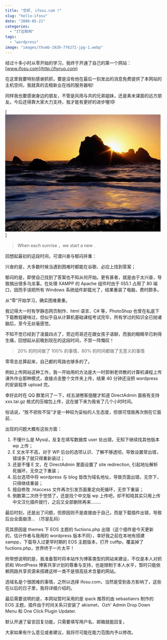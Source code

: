 ```yaml
---
title: "您好, ifosu.com !"
slug: "hello-ifosu"
date: "2008-05-21"
categories: 
  - "IT互联网"
tags:   
  - "wordpress"
image: "images/thumb-1920-776272-jpg-1.webp"
---
```


经过十多小时从零开始的学习，我终于开通了自己的第一个网站：[www.ifosu.com](http://hyruo.com)

在这里我要特别感谢抓抓，要是没有他在最后一刻发出的消息免费提供了本网站的主机空间，我就真的去租新业在线的服务器啦!

同样我也要感谢身边的朋友，不管是风雨与共的兄弟姐妹，还是素未谋面的远方朋友。今后还得靠大家大力支持，我才能有更好的进步喔!@

[![](images/4643828179_109de7ed3e_o.jpg "Sunrise")]

> When each sunrise ，we start a new .

回想起最初的这段时间，可谓兴奋与郁闷并重：

兴奋的是，大多数时候当遇到困难时都能在谷歌、必应上找到答案；

郁闷的是，即使自己找到了答案也不知从何开始。更有甚者，就是由于太兴奋，导致搞出很多乌龙事。在处理 XAMPP 的 Apache 组件时由于 IIS5.1 占用了 80 端口，因而手误把所有 Windows 系统组件卸载光了，结果重装了电脑，费时颇多。

从“零”开始学习，确实困难重重。

我记得大一时有学静态网页制作、html 语言、C# 等，PhotoShop 也曾在私底下下载教程硬啃过，但似乎自从计算机基础课程考试完毕，所有学过的知识全已抛诸脑后，至今无丝毫感觉。

不知不觉已经到了凌晨四点了，旁边苟哥还在跟女孩子语聊，而我的眼睛早已刺得生痛，回想起从前晚到现在的这段时间，不禁一阵慨叹！

> 20% 的时间做了 100% 的事情，80% 的时间都做了无意义的事情

零零总总算起来，自己都的弯路也够多的了。

例如上传网站这种工作，我一开始用的方法是大一时郭俐老师教的计算机课程上传课外作业那种模式，直接点击整个文件夹上传，结果 40 分钟还没把 wordpress 的安装程序 upload 完。

幸好此时在 QQ 群里问了一下，经五湖倦客提醒才知道 DirectAdmin 面板有支持 xxx.tar.gz 格式的压缩包上传，这在接下来为我省了几个小时时间。

俗话说，“胜不骄败不馁”才是一种较为妥帖的人生态度，但很可惜我再次倒在它面前..

出现的问题大概有这些方面：

1. 不懂什么是 Mysql，反复在填写数据库 user 处出错，无知下继续找其他版本 wp 上传；
2. E 文水平不高，对于 WP 后台的选项认识、了解不够透彻，导致设置常出错，错误多了就只得重新装过；
3. 还是不懂 E 文，在 DirectAdmin 里面设置了 site redirection, 引起地址解析死循环，无奈之下重装；
4. 后台选项中将 wordpress 与 blog 皆改为域名地址，导致页面出错，无奈下，只得继续重装；
5. 擅自修改 .htaccess 文件再次引发页面重定向死循环，无奈下重装；
6. 倒数第二次终于觉悟了，还是找个中文版 wp 上传吧，却不知晓其实只用上传中文汉化插件就行，之后又全部删除再来........

最后时刻，还是出了问题，但原因则不是直接由于自己，而是下载插件出错，导致后台全面崩溃... （尽是乱码）

究其原因是 themes 下 EOS 主题的 fuctions.php 出错（这个插件是今天更新的，估计作者与我用的 wordpress 版本不同），幸好我之前在本地有搭建 xampp，下载导入过更早时期的 EOS 主题版本，打开 cutftp，覆盖掉了 fuctions.php，世界终于一片太平！

附带想说明的是，我准备暂时将本站作为博客类型的网站来建设，不仅是本人对抓抓和 WordPress 博客共享计划的尊重与支持，也是限制于本人水平，暂时只能依赖网路共享资源来搭建这样一类不是很高技术含量的网站。

选域名是个很困难的事情，之所以选择 ifosu.com，当然是受到各方影响了，这些在以后的日子里，我将详细介绍的。

最后需要说明的是，本网站暂时采用的是 ipack 推荐的由 sebastianrs 制作的 EOS 主题，插件由于时间关系只安装了 akismet、Ozh' Admin Drop Down Menu 和 One Click Plugin Updater.

默认开通了留言回复功能，只需要填写用户名、邮箱就能回复，

大家如果有什么意见或者建议，我将尽可能在能力范围内予以修改。


